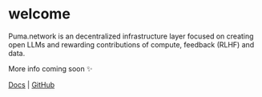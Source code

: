 # welcome

Puma.network is an decentralized infrastructure layer focused on creating open LLMs and rewarding contributions of compute, feedback (RLHF) and data.

More info coming soon ✨

[Docs](https://docs.puma.network/) | [GitHub](https://github.com/puma-network)
